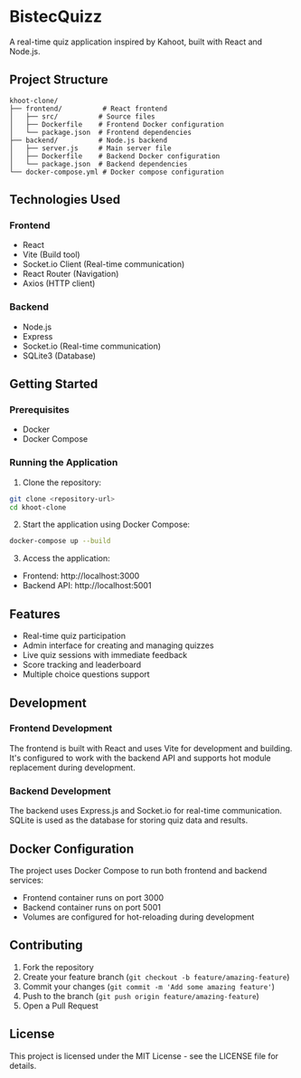 # BistecQuizz

A real-time quiz application inspired by Kahoot, built with React and Node.js.

## Project Structure

```
khoot-clone/
├── frontend/          # React frontend
│   ├── src/          # Source files
│   ├── Dockerfile    # Frontend Docker configuration
│   └── package.json  # Frontend dependencies
├── backend/          # Node.js backend
│   ├── server.js     # Main server file
│   ├── Dockerfile    # Backend Docker configuration
│   └── package.json  # Backend dependencies
└── docker-compose.yml # Docker compose configuration
```

## Technologies Used

### Frontend
- React
- Vite (Build tool)
- Socket.io Client (Real-time communication)
- React Router (Navigation)
- Axios (HTTP client)

### Backend
- Node.js
- Express
- Socket.io (Real-time communication)
- SQLite3 (Database)

## Getting Started

### Prerequisites
- Docker
- Docker Compose

### Running the Application

1. Clone the repository:
```bash
git clone <repository-url>
cd khoot-clone
```

2. Start the application using Docker Compose:
```bash
docker-compose up --build
```

3. Access the application:
- Frontend: http://localhost:3000
- Backend API: http://localhost:5001

## Features

- Real-time quiz participation
- Admin interface for creating and managing quizzes
- Live quiz sessions with immediate feedback
- Score tracking and leaderboard
- Multiple choice questions support

## Development

### Frontend Development
The frontend is built with React and uses Vite for development and building. It's configured to work with the backend API and supports hot module replacement during development.

### Backend Development
The backend uses Express.js and Socket.io for real-time communication. SQLite is used as the database for storing quiz data and results.

## Docker Configuration

The project uses Docker Compose to run both frontend and backend services:

- Frontend container runs on port 3000
- Backend container runs on port 5001
- Volumes are configured for hot-reloading during development

## Contributing

1. Fork the repository
2. Create your feature branch (`git checkout -b feature/amazing-feature`)
3. Commit your changes (`git commit -m 'Add some amazing feature'`)
4. Push to the branch (`git push origin feature/amazing-feature`)
5. Open a Pull Request

## License

This project is licensed under the MIT License - see the LICENSE file for details.
